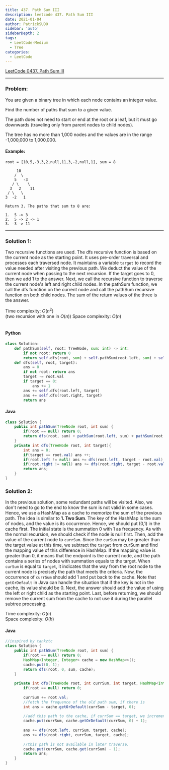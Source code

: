 ```yaml
---
title: 437. Path Sum III
description: leetcode 437. Path Sum III
date: 2021-01-04
author: PatrickSUDO
sidebar: 'auto'
sidebarDepth: 2
tags: 
  - LeetCode-Medium
  - Tree
categories:
  - LeetCode
---
```

[LeetCode 0437. Path Sum III](https://leetcode.com/problems/path-sum-iii/)

---
### Problem: <br/>


You are given a binary tree in which each node contains an integer value.

Find the number of paths that sum to a given value.

The path does not need to start or end at the root or a leaf, but it must go downwards (traveling only from parent nodes to child nodes).

The tree has no more than 1,000 nodes and the values are in the range -1,000,000 to 1,000,000.

#### Example:

    root = [10,5,-3,3,2,null,11,3,-2,null,1], sum = 8

         10
        /  \
        5   -3
       / \    \
      3   2    11
     / \   \
    3  -2   1

    Return 3. The paths that sum to 8 are:

    1.  5 -> 3
    2.  5 -> 2 -> 1
    3. -3 -> 11

---
### Solution 1: <br/>

Two recursive functions are used. The dfs recursive function is based on the current node as the starting point. It uses pre-order traversal and processes each traversed node. It maintains a variable `target` to record the value needed after visiting the previous path. We deduct the value of the current node when passing to the next recursion. If the target goes to 0, then we add 1 to the answer. Next, we call the recursive function to traverse the current node's left and right child nodes.  In the pathSum function, we call the dfs function on the current node and call the pathSum recursive function on both child nodes. The sum of the return values of the three is the answer.

Time complexity: $O(n^2)$ </br> (two recursion with one in $O(n)$)
Space complexity: $O(n)$ 
</br>
</br>

#### Python
```python
class Solution:
    def pathSum(self, root: TreeNode, sum: int) -> int:
        if not root: return 0
        return self.dfs(root, sum) + self.pathSum(root.left, sum) + self.pathSum(root.right, sum)
    def dfs(self, root, target):
        ans = 0
        if not root: return ans
        target -= root.val
        if target == 0:
            ans += 1
        ans += self.dfs(root.left, target)
        ans += self.dfs(root.right, target)
        return ans
```

#### Java
```java
class Solution {
    public int pathSum(TreeNode root, int sum) {
        if(root == null) return 0;
        return dfs(root, sum) + pathSum(root.left, sum) + pathSum(root.right, sum);
    }
    private int dfs(TreeNode root, int target){
        int ans = 0;
        if(target == root.val) ans ++;
        if(root.left != null) ans += dfs(root.left, target - root.val);        
        if(root.right != null) ans += dfs(root.right, target - root.val);
        return ans;
    }
}
```

### Solution 2: <br/>

In the previous solution, some redundant paths will be visited. Also, we don't need to go to the end to know the sum is not valid in some cases. Hence, we use a HashMap as a cache to memorize the sum of the previous path. The idea is similar to **1. Two Sum**. The key of the HashMap is the sum of nodes, and the value is its occurrence. Hence, we should put (0,1) in the cache first. The initial state is the summation 0 with 1 as frequency. As with the normal recursion, we should check if the node is null first. Then, add the value of the current node to `currSum`. Since the `curSum` may be greater than the target value at this time, we subtract the `target` from curSum and find the mapping value of this difference in HashMap. If the mapping value is greater than 0, it means that the endpoint is the current node, and the path contains a series of nodes with summation equals to the target. When `curSum` is equal to `target`, it indicates that the way from the root node to the current node is precisely the path that meets the criteria. Now, the occurrence of `currSum` should add 1 and put back to the cache.  Note that `getOrDefault` in Java can handle the situation that if the key is not in the cache, its value should be 0. Next, the answer should add the value of using the left or right child as the starting point.
Last, before returning, we should remove the current sum from the cache to not use it during the parallel subtree processing.

Time complexity: $O(n)$</br> 
Space complexity: $O(h)$ 

#### Java
```java
//inspired by tankztc
class Solution {
    public int pathSum(TreeNode root, int sum) {
        if(root == null) return 0;
        HashMap<Integer, Integer> cache = new HashMap<>();
        cache.put(0, 1);
        return dfs(root, 0, sum, cache);
    }
    
    private int dfs(TreeNode root, int currSum, int target, HashMap<Integer, Integer> cache){
        if(root == null) return 0;
        
        currSum += root.val;
        //fetch the frequence of the old path sum, if there is
        int ans = cache.getOrDefault(currSum - target, 0);
        
        //add this path to the cache, if currSum == target, we increment the frequency and get another path
        cache.put(currSum, cache.getOrDefault(currSum, 0) + 1);
        
        ans += dfs(root.left, currSum, target, cache);        
        ans += dfs(root.right, currSum, target, cache);
        
        //this path is not available in later traverse.
        cache.put(currSum, cache.get(currSum) - 1);
        return ans;
    }
}
```


<Disqus shortname="patricksudo" />